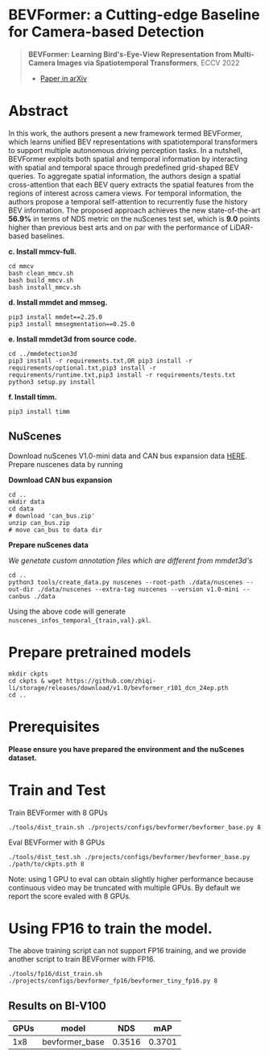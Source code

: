  # BEVFormer: a Cutting-edge Baseline for Camera-based Detection
> **BEVFormer: Learning Bird's-Eye-View Representation from Multi-Camera Images via Spatiotemporal Transformers**, ECCV 2022
> - [Paper in arXiv](http://arxiv.org/abs/2203.17270) 

# Abstract
In this work, the authors present a new framework termed BEVFormer, which learns unified BEV representations with spatiotemporal transformers to support multiple autonomous driving perception tasks. In a nutshell, BEVFormer exploits both spatial and temporal information by interacting with spatial and temporal space through predefined grid-shaped BEV queries. To aggregate spatial information, the authors design a spatial cross-attention that each BEV query extracts the spatial features from the regions of interest across camera views. For temporal information, the authors propose a temporal self-attention to recurrently fuse the history BEV information.
The proposed approach achieves the new state-of-the-art **56.9\%** in terms of NDS metric on the nuScenes test set, which is **9.0** points higher than previous best arts and on par with the performance of LiDAR-based baselines.



**c. Install mmcv-full.**
```shell
cd mmcv
bash clean_mmcv.sh
bash build_mmcv.sh
bash install_mmcv.sh
```

**d. Install mmdet and mmseg.**
```shell
pip3 install mmdet==2.25.0
pip3 install mmsegmentation==0.25.0
```

**e. Install mmdet3d from source code.**
```shell
cd ../mmdetection3d
pip3 install -r requirements.txt,OR pip3 install -r requirements/optional.txt,pip3 install -r requirements/runtime.txt,pip3 install -r requirements/tests.txt
python3 setup.py install
```

**f. Install timm.**
```shell
pip3 install timm
```

## NuScenes
Download nuScenes V1.0-mini data and CAN bus expansion data [HERE](https://www.nuscenes.org/download). Prepare nuscenes data by running


**Download CAN bus expansion**
```
cd ..
mkdir data
cd data  
# download 'can_bus.zip'
unzip can_bus.zip 
# move can_bus to data dir
```

**Prepare nuScenes data**

*We genetate custom annotation files which are different from mmdet3d's*
```
cd ..
python3 tools/create_data.py nuscenes --root-path ./data/nuscenes --out-dir ./data/nuscenes --extra-tag nuscenes --version v1.0-mini --canbus ./data
```

Using the above code will generate `nuscenes_infos_temporal_{train,val}.pkl`.

# Prepare pretrained models
```shell
mkdir ckpts
cd ckpts & wget https://github.com/zhiqi-li/storage/releases/download/v1.0/bevformer_r101_dcn_24ep.pth
cd ..
```

# Prerequisites

**Please ensure you have prepared the environment and the nuScenes dataset.**

# Train and Test

Train BEVFormer with 8 GPUs 
```
./tools/dist_train.sh ./projects/configs/bevformer/bevformer_base.py 8
```

Eval BEVFormer with 8 GPUs
```
./tools/dist_test.sh ./projects/configs/bevformer/bevformer_base.py ./path/to/ckpts.pth 8
```
Note: using 1 GPU to eval can obtain slightly higher performance because continuous video may be truncated with multiple GPUs. By default we report the score evaled with 8 GPUs.



# Using FP16 to train the model.
The above training script can not support FP16 training, 
and we provide another script to train BEVFormer with FP16.

```
./tools/fp16/dist_train.sh ./projects/configs/bevformer_fp16/bevformer_tiny_fp16.py 8
```
## Results on BI-V100

| GPUs |     model      |   NDS  |   mAP  |
|------|----------------|--------|--------|
| 1x8  | bevformer_base | 0.3516 | 0.3701 |
